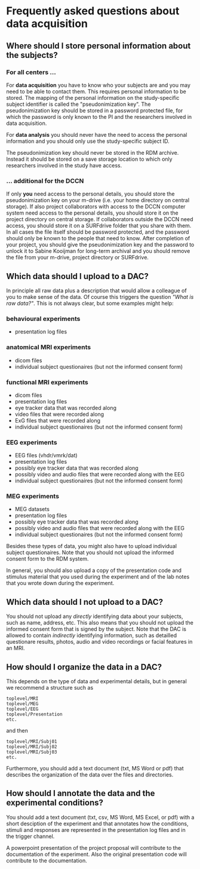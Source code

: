 # Frequently asked questions about data acquisition

## Where should I store personal information about the subjects?

### For all centers ...

For **data acquisition** you have to know who your subjects are and you may need to be able to contact them. This requires personal information to be stored. The mapping of the personal information on the study-specific subject identifier is called the "pseudonimization key". The pseudonimization key should be stored in a password protected file, for which the password is only known to the PI and the researchers involved in data acquisition.

For **data analysis** you should never have the need to access the personal information and you should only use the  study-specific subject ID.

The pseudonimization key should never be stored in the RDM archive. Instead it should be stored on a save storage location to which only researchers involved in the study have access.

### ... additional for the DCCN

If only **you** need access to the personal details, you should store the pseudonimization key on your m-drive (i.e. your home directory on central storage). If also project collaborators with access to the DCCN computer system need access to the personal details, you should store it on the project directory on central storage. If collaborators outside the DCCN need access, you should store it on a SURFdrive folder that you share with them. In all cases the file itself should be password protected, and the password should only be known to the people that need to know. After completion of your  project, you should give the pseudonimization key and the password to unlock it to Sabine Kooijman for long-term archival and you should remove the file from your m-drive, project directory or SURFdrive.

## Which data should I upload to a DAC?

In principle all raw data plus a description that would allow a colleague of you to make sense of the data. Of course this triggers the question *"What is raw data?"*. This is not always clear, but some examples might help:

### behavioural experiments
  * presentation log files

### anatomical MRI experiments
  * dicom files
  * individual subject questionaires (but not the informed consent form)

### functional MRI experiments
  * dicom files
  * presentation log files
  * eye tracker data that was recorded along
  * video files that were recorded along
  * ExG files that were recorded along
  * individual subject questionaires (but not the informed consent form)

### EEG experiments
  * EEG files (vhdr/vmrk/dat)
  * presentation log files
  * possibly eye tracker data that was recorded along
  * possibly video and audio files that were recorded along with the EEG
  * individual subject questionaires (but not the informed consent form)

### MEG experiments
  * MEG datasets
  * presentation log files
  * possibly eye tracker data that was recorded along
  * possibly video and audio files that were recorded along with the EEG
  * individual subject questionaires (but not the informed consent form)

Besides these types of data, you might also have to upload individual subject questionaires. Note that you should not upload the informed consent form to the RDM system.

In general, you should also upload a copy of the presentation code and stimulus material that you used during the experiment and of the lab notes that you wrote down during the experiment.

## Which data should I not upload to a DAC?

You should not upload any *directly* identifying data about your subjects, such as name, address, etc. This also means that you should not upload the informed consent form that is signed by the subject. Note that the DAC is allowed to contain *indirectly* identifying information, such as detailled questionare results, photos, audio and video recordings or facial features in an MRI.

## How should I organize the data in a DAC?

This depends on the type of data and experimental details, but in general we recommend a structure such as

````
toplevel/MRI
toplevel/MEG
toplevel/EEG
toplevel/Presentation
etc.
````

and then

````
toplevel/MRI/Subj01
toplevel/MRI/Subj02
toplevel/MRI/Subj03
etc.
````

Furthermore, you should add a text document (txt, MS Word or pdf) that describes the organization of the data over the files and directories.

## How should I annotate the data and the experimental conditions?

You should add a text document (txt, csv, MS Word, MS Excel, or pdf) with a short desciption of the experiment and that annotates how the conditions, stimuli and responses are represented in the presentation log files and in the trigger channel.

A powerpoint presentation of the project proposal will contribute to the documentation of the experiment. Also the original presentation code will contribute to the documentation.
